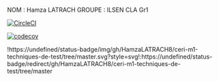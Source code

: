 NOM : Hamza LATRACH
GROUPE : ILSEN CLA Gr1

[![CircleCI](https://undefined/status-badge/img/gh/HamzaLATRACH8/ceri-m1-techniques-de-test/tree/master.svg?style=svg)](https://undefined/status-badge/redirect/gh/HamzaLATRACH8/ceri-m1-techniques-de-test/tree/master)

[![codecov](https://codecov.io/gh/HamzaLATRACH8/ceri-m1-techniques-de-test/graph/badge.svg?token=24VXFR4YNZ)](https://codecov.io/gh/HamzaLATRACH8/ceri-m1-techniques-de-test)

!https://undefined/status-badge/img/gh/HamzaLATRACH8/ceri-m1-techniques-de-test/tree/master.svg?style=svg!:https://undefined/status-badge/redirect/gh/HamzaLATRACH8/ceri-m1-techniques-de-test/tree/master
